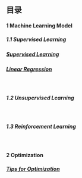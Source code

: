 ## 目录

#### 1   Machine Learning Model 

##### 1.1   Supervised Learning
##### [Supervised Learning](https://github.com/Janecxl/Notes/issues/5)
##### [Linear Regression](https://github.com/Janecxl/Notes/issues/4)
<br>

##### 1.2   Unsupervised Learning
<br>

##### 1.3   Reinforcement Learning
<br>

#### 2   Optimization
##### [Tips for Optimization](https://github.com/Janecxl/Notes/issues/3)

<br>

